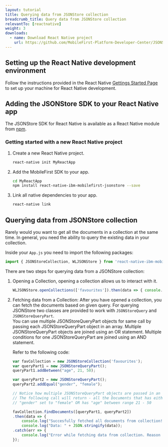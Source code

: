 ```yaml
---
layout: tutorial
title: Querying data from JSONStore collection
breadcrumb_title: Query data from JSONStore collection
relevantTo: [reactnative]
weight: 3
downloads:
  - name: Download React Native project
    url: https://github.com/MobileFirst-Platform-Developer-Center/JSONStoreReactNative
---
```

<!-- NLS_CHARSET=UTF-8 -->
##  Setting up the React Native development environment
Follow the instructions provided in the React Native [Gettings Started Page](https://facebook.github.io/react-native/docs/getting-started.html) to set up your machine for React Native development.

##  Adding the JSONStore SDK to your React Native app
The JSONStore SDK for React Native is available as a React Native module from [npm](https://www.npmjs.com/package/react-native-mobilefirst-jsonstore).

### Getting started with a new React Native project
1. Create a new React Native project.
    ```bash
    react-native init MyReactApp
    ```

2. Add the MobileFirst SDK to your app.
    ```bash
    cd MyReactApp
    npm install react-native-ibm-mobilefirst-jsonstore --save
    ```

3.  Link all native dependencies to your app.
    ```bash
    react-native link
    ```

## Querying data from JSONStore collection
Rarely would you want to get all the documents in a collection at the same time. In general, you need the ability to query the existing data in your collection.

Inside your `App.js` you need to import the following packages:

```javascript
import { JSONStoreCollection, WLJSONStore } from 'react-native-ibm-mobilefirst-jsonstore';
```

There are two steps for querying data from a JSONStore collection:

1. Opening a Collection, opening a collection allows us to interact with it.
    ```javascript
    WLJSONStore.openCollections(['favourites']).then(data => { console.log(data); }).catch(err =>{ console.log(err); });
    ```

2. Fetching data from a Collection: After you have opened a collection, you can fetch the documents based on given query. For querying JSONStore two classes are provided to work with `JSONStoreQuery` and `JSONStoreQueryPart`.<br/>
    You can use multiple JSONStoreQueryPart objects for same call by passing each JSONStoreQueryPart object in an array.
    Multiple JSONStoreQueryPart objects are joined using an OR statement.
    Multiple conditions for one JSONStoreQueryPart are joined using an AND statement.

    Refer to the following code:

    ```javascript
    var favCollection = new JSONStoreCollection('favourites');
    var queryPart1 = new JSONStoreQueryPart();
    queryPart1.addBetween("age", 21, 50);

    var queryPart2 = new JSONStoreQueryPart();
    queryPart2.addEqual("gender", "female");

    // Notice how multiple JSONStoreQueryPart objects are passed in an array to build a complex query
    // The following call will return - all the Documents that has either
    // "gender" set to "female" OR has "age" between range 21 - 50

    favCollection.findDocuments([queryPart1, queryPart2])
    .then(data => {
    	console.log("Succesfully fetched all documents from collection!"));
    	console.log("Data: " + JSON.stringify(data));
    .catch(err => {
    	console.log("Error while fetching data from collection. Reason : " + err);
    });
    ```    
